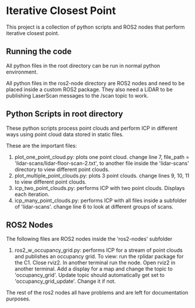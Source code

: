 # Iterative Closest Point

This project is a collection of python scripts and ROS2 nodes that perform iterative closest point.

## Running the code

All python files in the root directory can be run in normal python environment. 

All python files in the ros2-node directory are ROS2 nodes and need to be placed inside a custom ROS2 package. They also need a LiDAR to be publishing LaserScan messages to the /scan topic to work.

## Python Scripts in root directory

These python scripts process point clouds and perform ICP in different ways using point cloud data stored in static files. 

These are the important files:
1. plot_one_point_cloud.py: plots one point cloud. change line 7, file_path = 'lidar-scans/lidar-floor-scan-2.txt', to another file inside the 'lidar-scans' directory to view different point clouds.
2. plot_multiple_point_clouds.py: plots 3 point clouds. change lines 9, 10, 11 to view different point clouds.
3. icp_two_point_clouds.py: performs ICP with two point clouds. Displays each iteration.
4. icp_many_point_clouds.py: performs ICP with all files inside a subfolder of 'lidar-scans'. change line 6 to look at different groups of scans.

## ROS2 Nodes

The following files are ROS2 nodes inside the 'ros2-nodes' subfolder
1. ros2_w_occupancy_grid.py: performs ICP for a stream of point clouds and publishes an occupancy grid.
  To view: run the rplidar package for the C1. Close rviz2. In another terminal run the node. Open rviz2 in another terminal. Add a display for a map and change the topic to 'occupancy_grid'. Update topic should automatically get set to 'occupancy_grid_update'. Change it if not.

The rest of the ros2 nodes all have problems and are left for documentation purposes.
